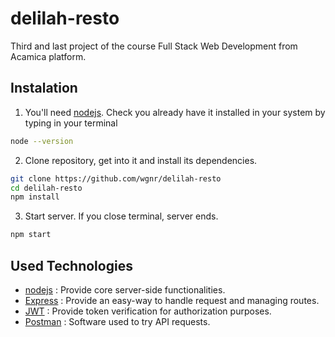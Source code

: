# delilah-resto
Third and last project of the course Full Stack Web Development from Acamica platform.

## Instalation
1. You'll need [nodejs](https://nodejs.org). Check you  already have it installed in your system by typing in your terminal
```bash
node --version
```
2. Clone repository, get into it and install its dependencies.
```bash
git clone https://github.com/wgnr/delilah-resto
cd delilah-resto
npm install
```
3. Start server. If you close terminal, server ends.
```bash
npm start
```

## Used Technologies
- [nodejs](https://nodejs.org) : Provide core server-side functionalities.
- [Express](http://expressjs.com) : Provide an easy-way to handle request and managing routes.
- [JWT](https://jwt.io) : Provide token verification for authorization purposes.
- [Postman](https://www.postman.com/) : Software used to try API requests.



<!-- # Procedure
In the folder [design](./design/reference_img/) you will find all the images that compound the project.

Let's analyse one by one in order to identify the data structure and the differents API endpoints that we would have to use. -->

<!-- ### Log in
![](./design/reference_img/01-login.png "Title")
![](./design/reference_img/04-explorador_sinfavoritos.png "Title")
![](./design/reference_img/06-historial.png "Title")
![](./design/reference_img/02-sign-up.png "Title")
![](./design/reference_img/05-carrito.png "Title")
![](./design/reference_img/07-admin.png "Title")
![](./design/reference_img/03-explorador.png "Title")
![](./design/reference_img/06-éxito.png "Title")
![](./design/reference_img/08-admin_detalle.png "Title") -->